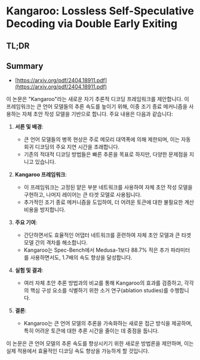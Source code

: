 # Kangaroo: Lossless Self-Speculative Decoding via Double Early Exiting
## TL;DR
## Summary
- [https://arxiv.org/pdf/2404.18911.pdf](https://arxiv.org/pdf/2404.18911.pdf)

이 논문은 "Kangaroo"라는 새로운 자기 추론적 디코딩 프레임워크를 제안합니다. 이 프레임워크는 큰 언어 모델들의 추론 속도를 높이기 위해, 이중 조기 종료 메커니즘을 사용하는 자체 초안 작성 모델을 기반으로 합니다. 주요 내용은 다음과 같습니다:

1. **서론 및 배경**:
   - 큰 언어 모델들의 병목 현상은 주로 메모리 대역폭에 의해 제한되며, 이는 자동 회귀 디코딩의 주요 지연 시간을 초래합니다.
   - 기존의 적대적 디코딩 방법들은 빠른 추론을 목표로 하지만, 다양한 문제점을 지니고 있습니다.

2. **Kangaroo 프레임워크**:
   - 이 프레임워크는 고정된 얕은 부분 네트워크를 사용하여 자체 초안 작성 모델을 구현하고, 나머지 레이어는 큰 타겟 모델로 사용됩니다.
   - 추가적인 조기 종료 메커니즘을 도입하여, 더 어려운 토큰에 대한 불필요한 계산 비용을 방지합니다.

3. **주요 기여**:
   - 간단하면서도 효율적인 어댑터 네트워크를 훈련하여 자체 초안 모델과 큰 타겟 모델 간의 격차를 해소합니다.
   - Kangaroo는 Spec-Bench에서 Medusa-1보다 88.7% 적은 추가 파라미터를 사용하면서도, 1.7배의 속도 향상을 달성합니다.

4. **실험 및 결과**:
   - 여러 자체 초안 추론 방법과의 비교를 통해 Kangaroo의 효과를 검증하고, 각각의 핵심 구성 요소를 식별하기 위한 소거 연구(ablation studies)를 수행합니다.

5. **결론**:
   - Kangaroo는 큰 언어 모델의 추론을 가속화하는 새로운 접근 방식을 제공하며, 특히 어려운 토큰에 대한 추론 시간을 줄이는 데 중점을 둡니다.

이 논문은 큰 언어 모델의 추론 속도를 향상시키기 위한 새로운 방법론을 제안하며, 이는 실제 적용에서 효율적인 디코딩 속도 향상을 가능하게 할 것입니다.